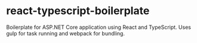 # react-typescript-boilerplate
Boilerplate for ASP.NET Core application using React and TypeScript. Uses gulp for task running and webpack for bundling.
